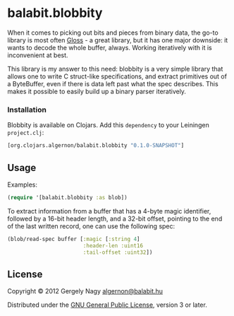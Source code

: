 # balabit.blobbity

When it comes to picking out bits and pieces from binary data, the
go-to library is most often [Gloss][1] - a great library, but it has
one major downside: it wants to decode the whole buffer,
always. Working iteratively with it is inconvenient at best.

This library is my answer to this need: blobbity is a very simple
library that allows one to write C struct-like specifications, and
extract primitives out of a ByteBuffer, even if there is data left
past what the spec describes. This makes it possible to easily build
up a binary parser iteratively.

 [1]: https://github.com/ztellman/gloss

### Installation

Blobbity is available on Clojars. Add this `dependency` to your
Leiningen `project.clj`:

```clojure
[org.clojars.algernon/balabit.blobbity "0.1.0-SNAPSHOT"]
```

## Usage

Examples:

```clojure
(require '[balabit.blobbity :as blob])
```

To extract information from a buffer that has a 4-byte magic
identifier, followed by a 16-bit header length, and a 32-bit offset,
pointing to the end of the last written record, one can use the
following spec:

```clojure
(blob/read-spec buffer [:magic [:string 4]
                        :header-len :uint16
                        :tail-offset :uint32])
```

## License

Copyright © 2012 Gergely Nagy <algernon@balabit.hu>

Distributed under the [GNU General Public License][2], version 3 or
later.

 [2]: http://www.gnu.org/licenses/gpl.html
